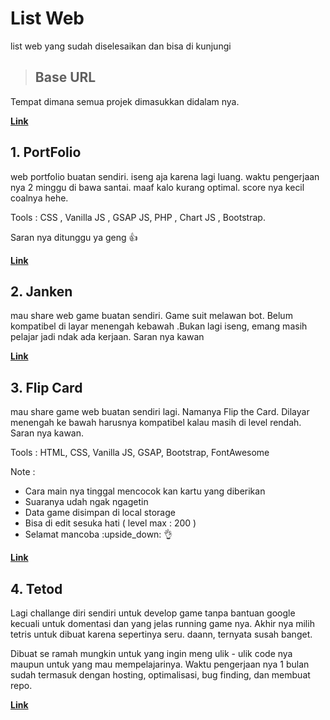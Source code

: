 # List Web
list web yang sudah diselesaikan dan bisa di kunjungi
> ## Base URL
Tempat dimana semua projek dimasukkan didalam nya.

[**Link**](https://faeest.rf.gd)

## 1. PortFolio
web portfolio buatan sendiri. iseng aja karena lagi luang. waktu pengerjaan nya 2 minggu di bawa santai. maaf kalo kurang optimal. 
score nya kecil coalnya hehe.

Tools : 
CSS , Vanilla JS , GSAP JS, PHP , Chart JS , Bootstrap.

Saran nya ditunggu ya geng :thumbsup:

[**Link**](https://faeest.rf.gd)

## 2. Janken
mau share web game buatan sendiri. Game suit melawan bot. Belum kompatibel di layar menengah kebawah .Bukan lagi iseng, emang masih pelajar jadi ndak ada kerjaan. Saran nya kawan

[**Link**](https://faeest.rf.gd/janken)

## 3. Flip Card
mau share game web buatan sendiri lagi. Namanya Flip the Card. Dilayar menengah ke bawah harusnya kompatibel kalau masih di level rendah. Saran nya kawan.

Tools : HTML, CSS, Vanilla JS, GSAP, Bootstrap, FontAwesome

Note : 
- Cara main nya tinggal mencocok kan kartu yang diberikan
- Suaranya udah ngak ngagetin
- Data game disimpan di local storage
- Bisa di edit sesuka hati ( level max : 200 )
- Selamat mancoba :upside_down: :ok_hand:

[**Link**](https://faeest.rf.gd/card-flip)

## 4. Tetod
Lagi challange diri sendiri untuk develop game tanpa bantuan google kecuali untuk domentasi dan yang jelas running game nya. Akhir nya milih tetris untuk dibuat karena sepertinya seru. daann, ternyata susah banget.

Dibuat se ramah mungkin untuk yang ingin meng ulik - ulik code nya maupun untuk yang mau mempelajarinya. Waktu pengerjaan nya 1 bulan sudah termasuk dengan hosting, optimalisasi, bug finding, dan membuat repo.

[**Link**](https://faeest.rf.gd/tetod)
